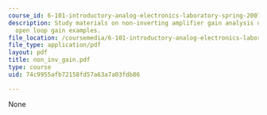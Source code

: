 ```yaml
---
course_id: 6-101-introductory-analog-electronics-laboratory-spring-2007
description: Study materials on non-inverting amplifier gain analysis using finite
  open loop gain examples.
file_location: /coursemedia/6-101-introductory-analog-electronics-laboratory-spring-2007/74c9955afb72158fd57a63a7a03fdb86_non_inv_gain.pdf
file_type: application/pdf
layout: pdf
title: non_inv_gain.pdf
type: course
uid: 74c9955afb72158fd57a63a7a03fdb86

---
```

None